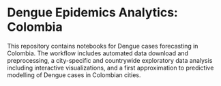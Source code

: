 # Dengue Epidemics Analytics: Colombia

This repository contains notebooks for Dengue cases forecasting in Colombia. The workflow includes automated data download and preprocessing, a city-specific and countrywide exploratory data analysis including interactive visualizations, and a first approximation to predictive modelling of Dengue cases in Colombian cities.
